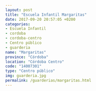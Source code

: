 ```yaml
---
layout: post
title: "Escuela Infantil Margaritas"
date: 2017-09-20 20:57:05 +0200
categories:
- Escuela Infantil
- cordoba
- cordoba-centro
- Centro público
- guarderia
name: "Margaritas"
province: "Córdoba"
location: "Córdoba Centro"
code: "14007301"
type: "Centro público"
img: guarderia.jpg
permalink: /guarderias/margaritas.html
---
```

